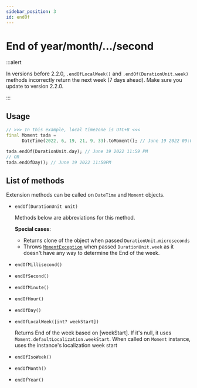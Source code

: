 ```yaml
---
sidebar_position: 3
id: endOf
---
```


# End of year/month/.../second

:::alert

In versions before 2.2.0, `.endOfLocalWeek()` and `.endOf(DurationUnit.week)`
methods incorrectly return the next week (7 days ahead). Make sure you update
to version 2.2.0.

:::

## Usage

```dart
// >>> In this example, local timezone is UTC+8 <<<
final Moment tada =
      DateTime(2022, 6, 19, 21, 9, 33).toMoment(); // June 19 2022 09:09 PM

tada.endOf(DurationUnit.day); // June 19 2022 11:59 PM
// OR
tada.endOfDay(); // June 19 2022 11:59PM
```

## List of methods

Extension methods can be called on `DateTime` and `Moment` objects.

* `endOf(DurationUnit unit)`

    Methods below are abbreviations for this method.

    **Special cases**:

  * Returns clone of the object when passed `DurationUnit.microseconds`
  * Throws [`MomentException`](https://pub.dev/documentation/moment_dart/1.0.0-rc.1/moment_dart/MomentException-class.html)
    when passed `DurationUnit.week` as it doesn't have any way to determine the
    End of the week.

* `endOfMillisecond()`
* `endOfSecond()`
* `endOfMinute()`
* `endOfHour()`
* `endOfDay()`

* `endOfLocalWeek([int? weekStart])`

    Returns End of the week based on [weekStart]. If it's null, it uses `Moment.defaultLocalization.weekStart`.
    When called on `Moment` instance, uses the instance's localization week start

* `endOfIsoWeek()`
* `endOfMonth()`
* `endOfYear()`
